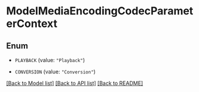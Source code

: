 # ModelMediaEncodingCodecParameterContext

## Enum


* `PLAYBACK` (value: `"Playback"`)

* `CONVERSION` (value: `"Conversion"`)


[[Back to Model list]](../README.md#documentation-for-models) [[Back to API list]](../README.md#documentation-for-api-endpoints) [[Back to README]](../README.md)



